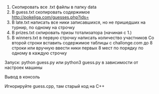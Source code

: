 1) Скопировать все .txt файлы в папку data
2) В guess.txt скопировать содержимое http://pokeliga.com/guesses.php?ids=
3) В late.txt написать все ники записавшихся, но не пришедших на турнир, по одному на строчку
4) В prizes.txt скпировать призы тотализатора (начиная с 1.)
5) В winners.txt в первую строчку написать количество участников
Со второй строки вставить содержимое таблицы с challonge.com до 8 строки или вручную ввести ники первых 8 мест по порядку по одному в каждую строчку

Запуск: python guess.py или python3 guess.py в зависимости от настроек машины

Вывод в консоль

Игнорируйте guess.cpp, там старый код на C++
